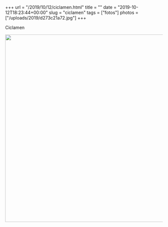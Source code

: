 +++
url = "/2019/10/12/ciclamen.html"
title = ""
date = "2019-10-12T18:23:44+00:00"
slug = "ciclamen"
tags = ["fotos"]
photos = ["/uploads/2019/d273c21a72.jpg"]
+++

Ciclamen

<img src="/uploads/2019/d273c21a72.jpg" width="600" height="600" alt="" />
